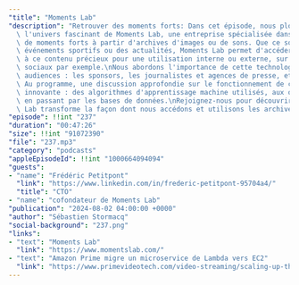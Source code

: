 ```yaml
---
"title": "Moments Lab"
"description": "Retrouver des moments forts: Dans cet épisode, nous plongeons dans\
  \ l'univers fascinant de Moments Lab, une entreprise spécialisée dans la redécouverte\
  \ de moments forts à partir d'archives d'images ou de sons. Que ce soit pour des\
  \ événements sportifs ou des actualités, Moments Lab permet d'accéder rapidement\
  \ à ce contenu précieux pour une utilisation interne ou externe, sur les réseaux\
  \ sociaux par exemple.\nNous abordons l'importance de cette technologie pour diverses\
  \ audiences : les sponsors, les journalistes et agences de presse, et bien d'autres.\
  \ Au programme, une discussion approfondie sur le fonctionnement de cette solution\
  \ innovante : des algorithmes d'apprentissage machine utilisés, aux orchestrateurs,\
  \ en passant par les bases de données.\nRejoignez-nous pour découvrir comment Moments\
  \ Lab transforme la façon dont nous accédons et utilisons les archives audiovisuelles!"
"episode": !!int "237"
"duration": "00:47:26"
"size": !!int "91072390"
"file": "237.mp3"
"category": "podcasts"
"appleEpisodeId": !!int "1000664094094"
"guests":
- "name": "Frédéric Petitpont"
  "link": "https://www.linkedin.com/in/frederic-petitpont-95704a4/"
  "title": "CTO"
- "name": "cofondateur de Moments Lab"
"publication": "2024-08-02 04:00:00 +0000"
"author": "Sébastien Stormacq"
"social-background": "237.png"
"links":
- "text": "Moments Lab"
  "link": "https://www.momentslab.com/"
- "text": "Amazon Prime migre un microservice de Lambda vers EC2"
  "link": "https://www.primevideotech.com/video-streaming/scaling-up-the-prime-video-audio-video-monitoring-service-and-reducing-costs-by-90"
---
```

